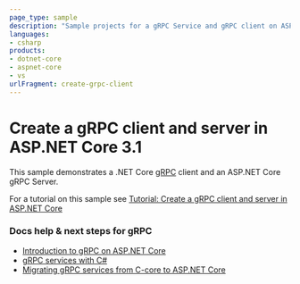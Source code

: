```yaml
---
page_type: sample
description: "Sample projects for a gRPC Service and gRPC client on ASP.NET Core."
languages:
- csharp
products:
- dotnet-core
- aspnet-core
- vs
urlFragment: create-grpc-client
---
```


# Create a gRPC client and server in ASP.NET Core 3.1

This sample demonstrates a .NET Core [gRPC](https://grpc.io/docs/guides/) client and an ASP.NET Core gRPC Server.

For a tutorial on this sample see [Tutorial: Create a gRPC client and server in ASP.NET Core](https://docs.microsoft.com/aspnet/core/tutorials/grpc/grpc-start?view=aspnetcore-3.1&tabs=visual-studio)

### Docs help & next steps for gRPC

* [Introduction to gRPC on ASP.NET Core](https://docs.microsoft.com/aspnet/core/grpc/index?view=aspnetcore-3.0)
* [gRPC services with C#](https://docs.microsoft.com/aspnet/core/grpc/basics?view=aspnetcore-3.0)
* [Migrating gRPC services from C-core to ASP.NET Core](https://docs.microsoft.com/aspnet/core/grpc/migration?view=aspnetcore-3.0)